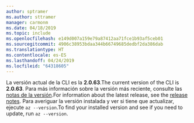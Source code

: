 ```yaml
---
author: sptramer
ms.author: sttramer
manager: carmonm
ms.date: 04/18/2019
ms.topic: include
ms.openlocfilehash: e149d007a159e79a87412aa71fce1b93af5ceb01
ms.sourcegitcommit: 4906c38953bdaa344b66749685dedbf2da386dab
ms.translationtype: HT
ms.contentlocale: es-ES
ms.lasthandoff: 04/24/2019
ms.locfileid: "64318605"
---
```

<span data-ttu-id="10aeb-101">La versión actual de la CLI es la __2.0.63__.</span><span class="sxs-lookup"><span data-stu-id="10aeb-101">The current version of the CLI is __2.0.63__.</span></span> <span data-ttu-id="10aeb-102">Para más información sobre la versión más reciente, consulte las [notas de la versión](../release-notes-azure-cli.md).</span><span class="sxs-lookup"><span data-stu-id="10aeb-102">For information about the latest release, see the [release notes](../release-notes-azure-cli.md).</span></span> <span data-ttu-id="10aeb-103">Para averiguar la versión instalada y ver si tiene que actualizar, ejecute `az --version`.</span><span class="sxs-lookup"><span data-stu-id="10aeb-103">To find your installed version and see if you need to update, run `az --version`.</span></span>
